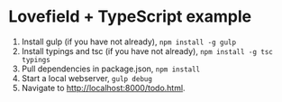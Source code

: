 # Lovefield + TypeScript example

1. Install gulp (if you have not already), ```npm install -g gulp```
2. Install typings and tsc (if you have not already), ```npm install -g tsc typings```
3. Pull dependencies in package.json, ```npm install```
4. Start a local webserver, ```gulp debug```
5. Navigate to [http://localhost:8000/todo.html](http://localhost:8000/todo.html).
